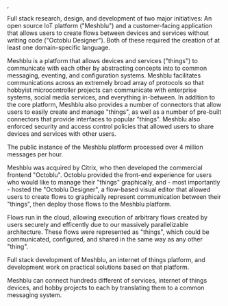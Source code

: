 ,

Full stack research, design, and development of two major initiatives: An open source IoT platform ("Meshblu") and a customer-facing application that allows users to create flows between devices and services without writing code ("Octoblu Designer"). Both of these required the creation of at least one domain-specific language.


Meshblu is a platform that allows devices and services ("things") to communicate with each other by abstracting concepts into to common messaging, eventing, and configuration systems. Meshblu facilitates communications across an extremely broad array of protocols so that hobbyist microcontroller projects can communicate with enterprise systems, social media services, and everything in-between. In addition to the core platform, Meshblu also provides a number of connectors that allow users to easily create and manage "things", as well as a number of pre-built connectors that provide interfaces to popular "things". Meshblu also enforced security and access control policies that allowed users to share devices and services with other users.

The public instance of the Meshblu platform processed over 4 million messages per hour.

Meshblu was acquired by Citrix, who then developed the commercial frontend "Octoblu".
Octoblu provided the front-end experience for users who would like to manage their "things" graphically, and - most importantly - hosted the "Octoblu Designer", a flow-based visual editor that allowed users to create flows to graphically represent communication between their "things", then deploy those flows to the Meshblu platform.

Flows run in the cloud, allowing execution of arbitrary flows created by users securely and efficently due to our massively parallelizable architecture. These flows were represented as "things", which could be communicated, configured, and shared in the same way as any other "thing".

Full stack development of Meshblu, an internet of things platform, and development work on practical solutions based on that platform.

Meshblu can connect hundreds different of services, internet of things devices, and hobby projects to each by translating them to a common messaging system.
